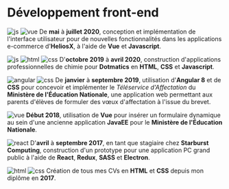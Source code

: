 # Développement front-end

![js][js]
![vue][vue]
De **mai** à **juillet 2020**, conception et implémentation de l'interface
utilisateur pour de nouvelles fonctionnalités dans les applications e-commerce
d'**HeliosX**, à l'aide de **Vue** et **Javascript**.

![js][js]
![html][html]
![css][css]
D'**octobre 2019** à **avril 2020**, construction d'applications
professionnelles de chimie pour **Dotmatics** en **HTML**, **CSS** et
**Javascript**.

![angular][angular]
![css][css]
De **janvier** à **septembre 2019**, utilisation d'**Angular 8** et de **CSS**
pour concevoir et implémenter le _Téléservice d'Affectation_ du **Ministère de
l'Éducation Nationale**, une application web permettant aux parents d'élèves de
formuler des vœux d'affectation à l'issue du brevet.

![vue][vue]
**Début 2018**, utilisation de **Vue** pour insérer un formulaire dynamique au
sein d'une ancienne application **JavaEE** pour le **Ministère de l'Éducation
Nationale**.

![react][react]
D'**avril** à **septembre 2017**, en tant que stagiaire chez **Starburst
Computing**, construction d'un prototype pour une application PC grand public
à l'aide de **React**, **Redux**, **SASS** et **Electron**.

![html][html]
![css][css]
Création de tous mes CVs en **HTML** et **CSS** depuis mon diplôme en **2017**.

[js]: images/logos/js.svg
[vue]: images/logos/vue.svg
[html]: images/logos/html.svg
[css]: images/logos/css.svg
[angular]: images/logos/angular.svg
[react]: images/logos/react.svg
